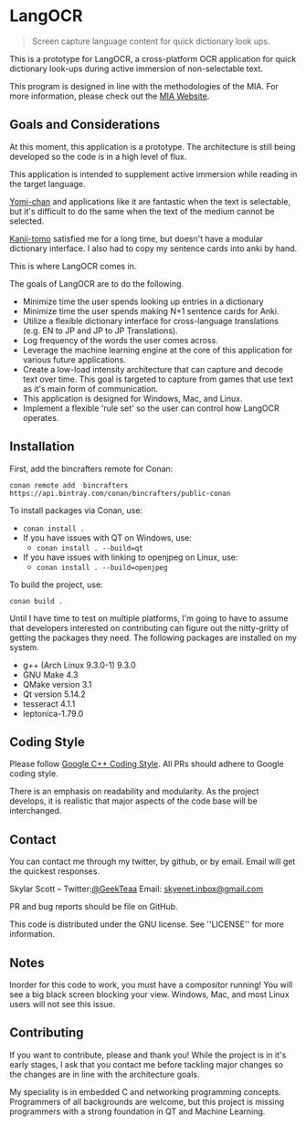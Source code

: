 # LangOCR
> Screen capture language content for quick dictionary look ups.

This is a prototype for LangOCR, a cross-platform OCR application for
quick dictionary look-ups during active immersion of non-selectable
text.

This program is designed in line with the methodologies of the
MIA. For more information, please check out the [MIA
Website](https://massimmersionapproach.com/).

## Goals and Considerations
At this moment, this application is a prototype. The architecture is
still being developed so the code is in a high level of flux.

This application is intended to supplement active immersion while
reading in the target
language. 

[Yomi-chan](https://foosoft.net/projects/yomichan/) and
applications like it are fantastic when the text is selectable, but
it's difficult to do the same when the text of the medium cannot be
selected. 

[Kanji-tomo](https://github.com/sakarika/kanjitomo-ocr) satisfied me
for a long time, but doesn't have a modular dictionary interface. I
also had to copy my sentence cards into anki by hand. 

This is where LangOCR comes in.

The goals of LangOCR are to do the following.

* Minimize time the user spends looking up entries in a dictionary
* Minimize time the user spends making N+1 sentence cards for Anki. 
* Utilize a flexible dictionary interface for cross-language
  translations (e.g. EN to JP and JP to JP Translations).
* Log frequency of the words the user comes across.
* Leverage the machine learning engine at the core of this application
  for various future applications.
* Create a low-load intensity architecture that can capture and decode
  text over time. This goal is targeted to capture from games that
  use text as it's main form of communication.
* This application is designed for Windows, Mac, and Linux.
* Implement a flexible 'rule set' so the user can control how LangOCR
  operates.

## Installation
First, add the bincrafters remote for Conan:

``conan remote add  bincrafters https://api.bintray.com/conan/bincrafters/public-conan``

To install packages via Conan, use:
* ``conan install .``
* If you have issues with QT on Windows, use:
    * ``conan install . --build=qt``
* If you have issues with linking to openjpeg on Linux, use:
    * ``conan install . --build=openjpeg``

To build the project, use:

``conan build .``

Until I have time to test on multiple platforms, I'm going to have to
assume that developers interested on contributing can figure out the
nitty-gritty of getting the packages they need. The following packages
are installed on my system.

* g++ (Arch Linux 9.3.0-1) 9.3.0
* GNU Make 4.3
* QMake version 3.1
* Qt version 5.14.2
* tesseract 4.1.1
* leptonica-1.79.0

## Coding Style
Please follow [Google C++ Coding
Style](https://google.github.io/styleguide/cppguide.html). All PRs
should adhere to Google coding style.

There is an emphasis on readability and modularity. As the project
develops, it is realistic that major aspects of the code base will be
interchanged.

## Contact
You can contact me through my twitter, by github, or by email. Email
will get the quickest responses.

Skylar Scott – 
Twitter:[@GeekTeaa](https://twitter.com/GeekTeaa)
Email: skyenet.inbox@gmail.com

PR and bug reports should be file on GitHub. 

This code is distributed under the GNU license. See ''LICENSE'' for
more information.

## Notes
Inorder for this code to work, you must have a compositor running! You
will see a big black screen blocking your view. Windows, Mac, and most
Linux users will not see this issue. 

## Contributing
If you want to contribute, please and thank you! While the project is
in it's early stages, I ask that you contact me before tackling major
changes so the changes are in line with the architecture goals.

My speciality is in embedded C and networking programming
concepts. Programmers of all backgrounds are welcome, but this project
is missing programmers with a strong foundation in QT and Machine
Learning. 
